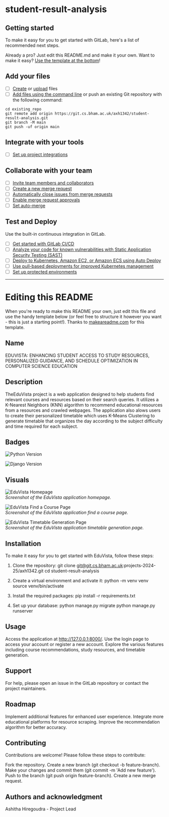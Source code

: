 # student-result-analysis



## Getting started

To make it easy for you to get started with GitLab, here's a list of recommended next steps.

Already a pro? Just edit this README.md and make it your own. Want to make it easy? [Use the template at the bottom](#editing-this-readme)!

## Add your files

- [ ] [Create](https://docs.gitlab.com/ee/user/project/repository/web_editor.html#create-a-file) or [upload](https://docs.gitlab.com/ee/user/project/repository/web_editor.html#upload-a-file) files
- [ ] [Add files using the command line](https://docs.gitlab.com/ee/gitlab-basics/add-file.html#add-a-file-using-the-command-line) or push an existing Git repository with the following command:

```
cd existing_repo
git remote add origin https://git.cs.bham.ac.uk/axh1342/student-result-analysis.git
git branch -M main
git push -uf origin main
```

## Integrate with your tools

- [ ] [Set up project integrations](https://git.cs.bham.ac.uk/axh1342/student-result-analysis/-/settings/integrations)

## Collaborate with your team

- [ ] [Invite team members and collaborators](https://docs.gitlab.com/ee/user/project/members/)
- [ ] [Create a new merge request](https://docs.gitlab.com/ee/user/project/merge_requests/creating_merge_requests.html)
- [ ] [Automatically close issues from merge requests](https://docs.gitlab.com/ee/user/project/issues/managing_issues.html#closing-issues-automatically)
- [ ] [Enable merge request approvals](https://docs.gitlab.com/ee/user/project/merge_requests/approvals/)
- [ ] [Set auto-merge](https://docs.gitlab.com/ee/user/project/merge_requests/merge_when_pipeline_succeeds.html)

## Test and Deploy

Use the built-in continuous integration in GitLab.

- [ ] [Get started with GitLab CI/CD](https://docs.gitlab.com/ee/ci/quick_start/index.html)
- [ ] [Analyze your code for known vulnerabilities with Static Application Security Testing (SAST)](https://docs.gitlab.com/ee/user/application_security/sast/)
- [ ] [Deploy to Kubernetes, Amazon EC2, or Amazon ECS using Auto Deploy](https://docs.gitlab.com/ee/topics/autodevops/requirements.html)
- [ ] [Use pull-based deployments for improved Kubernetes management](https://docs.gitlab.com/ee/user/clusters/agent/)
- [ ] [Set up protected environments](https://docs.gitlab.com/ee/ci/environments/protected_environments.html)

***

# Editing this README

When you're ready to make this README your own, just edit this file and use the handy template below (or feel free to structure it however you want - this is just a starting point!). Thanks to [makeareadme.com](https://www.makeareadme.com/) for this template.


## Name
EDUVISTA: ENHANCING STUDENT ACCESS TO STUDY RESOURCES, PERSONALIZED GUIDANCE, AND SCHEDULE OPTIMIZATION IN COMPUTER SCIENCE EDUCATION


 
## Description
TheEduVista project is a web application designed to help students find relevant courses and resources based on their search queries. It utilizes a K-Nearest Neighbors (KNN) algorithm to recommend educational resources from a resources and crawled webpages. The application also alows users to create their personalized timetable which uses K-Means Clustering to generate timetable that organizes the day according to the subject difficulty and time required for each subject.

## Badges
![Python Version](https://img.shields.io/badge/python-3.8%2B-blue)

![Django Version](https://img.shields.io/badge/django-5.1.4-brightgreen)


## Visuals
![EduVista Homepage](static/images/Screenshot%2025-04-13%20at%209.54.47%20AM.png)  
*Screenshot of the EduVista application homepage.*

![EduVista Find a Course Page](static/images/Screenshot%2025-04-13%20at%209.57.52%20AM.png)  
*Screenshot of the EduVista application find a course page.*

![EduVista Timetable Generation Page](static/images/Screenshot%2025-04-13%20at%209.58.03%20AM.png)  
*Screenshot of the EduVista application timetable generation page.*

## Installation
To make it easy for you to get started with EduVista, follow these steps:
1. Clone the repository:
   git clone git@git.cs.bham.ac.uk:projects-2024-25/axh1342.git
   cd student-result-analysis

2. Create a virtual environment and activate it:
   python -m venv venv
   source venv/bin/activate

3. Install the required packages:
   pip install -r requirements.txt

4. Set up your database:
   python manage.py migrate
   python manage.py runserver

## Usage
Access the application at http://127.0.0.1:8000/.
Use the login page to access your account or register a new account.
Explore the various features including course recommendations, study resources, and timetable generation.

## Support
For help, please open an issue in the GitLab repository or contact the project maintainers.


## Roadmap
Implement additional features for enhanced user experience.
Integrate more educational platforms for resource scraping.
Improve the recommendation algorithm for better accuracy.


## Contributing
Contributions are welcome! Please follow these steps to contribute:

Fork the repository.
Create a new branch (git checkout -b feature-branch).
Make your changes and commit them (git commit -m 'Add new feature').
Push to the branch (git push origin feature-branch).
Create a new merge request.


## Authors and acknowledgment
Ashitha Hiregoudra - Project Lead


